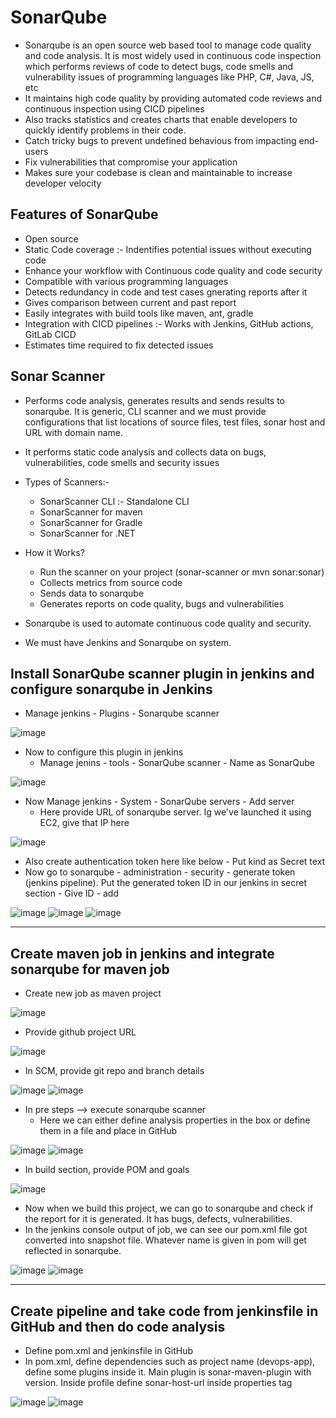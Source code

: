 # SonarQube

- Sonarqube is an open source web based tool to manage code quality and code analysis. It is most widely used in continuous code inspection which performs reviews of code to detect bugs, code smells and vulnerability issues of programming languages like PHP, C#, Java, JS, etc
- It maintains high code quality by providing automated code reviews and continuous inspection using CICD pipelines
- Also tracks statistics and creates charts that enable developers to quickly identify problems in their code.
- Catch tricky bugs to prevent undefined behavious from impacting end-users
- Fix vulnerabilities that compromise your application
- Makes sure your codebase is clean and maintainable to increase developer velocity

Features of SonarQube
-
- Open source
- Static Code coverage :- Indentifies potential issues without executing code
- Enhance your workflow with Continuous code quality and code security
- Compatible with various programming languages
- Detects redundancy in code and test cases gnerating reports after it
- Gives comparison between current and past report
- Easily integrates with build tools like maven, ant, gradle
- Integration with CICD pipelines :- Works with Jenkins, GitHub actions, GitLab CICD
- Estimates time required to fix detected issues

Sonar Scanner
-
- Performs code analysis, generates results and sends results to sonarqube. It is generic, CLI scanner and we must provide configurations that list locations of source files, test files, sonar host and URL with domain name.
- It performs static code analysis and collects data on bugs, vulnerabilities, code smells and security issues

- Types of Scanners:-
  - SonarScanner CLI :- Standalone CLI
  - SonarScanner for maven
  - SonarScanner for Gradle
  - SonarScanner for .NET
 
- How it Works?
  - Run the scanner on your project (sonar-scanner or mvn sonar:sonar)
  - Collects metrics from source code
  - Sends data to sonarqube
  - Generates reports on code quality, bugs and vulnerabilities
 
- Sonarqube is used to automate continuous code quality and security.
- We must have Jenkins and Sonarqube on system.

Install SonarQube scanner plugin in jenkins and configure sonarqube in Jenkins
-
- Manage jenkins - Plugins - Sonarqube scanner

![image](https://github.com/user-attachments/assets/31cb9259-da3b-4412-bf1a-896a91d4d4f4)

- Now to configure this plugin in jenkins
  - Manage jenins - tools - SonarQube scanner - Name as SonarQube

![image](https://github.com/user-attachments/assets/8ce515b5-978d-44af-be53-fd289d503b35)

- Now Manage jenkins - System - SonarQube servers - Add server
  - Here provide URL of sonarqube server. Ig we've launched it using EC2, give that IP here

![image](https://github.com/user-attachments/assets/4e117608-7b10-4eb8-94d1-86950813a614)

  - Also create authentication token here like below - Put kind as Secret text
  - Now go to sonarqube - administration - security - generate token (jenkins pipeline). Put the generated token ID in our jenkins in secret section - Give ID -  add

![image](https://github.com/user-attachments/assets/1b4a214b-20e0-4c1e-bb79-407a5458e9fb)
![image](https://github.com/user-attachments/assets/26ee7c2f-7907-4f74-b024-53fbc9d357be)
![image](https://github.com/user-attachments/assets/89ccd59d-0e04-452c-8d5e-fc36905f555c)


----------------------------------------------------------------------------------------------------------------------------------------------------------------------------------------------

Create maven job in jenkins and integrate sonarqube for maven job
-
- Create new job as maven project

![image](https://github.com/user-attachments/assets/67d5239d-b887-44af-b1ca-caad460691cd)

- Provide github project URL

![image](https://github.com/user-attachments/assets/b395f812-6468-488d-b933-3252230146ee)

- In SCM, provide git repo and branch details

![image](https://github.com/user-attachments/assets/47f7850f-dc48-4611-97bc-e897d42f3af0)
![image](https://github.com/user-attachments/assets/1096960a-148a-4e8e-9773-43ea9213d756)

- In pre steps --> execute sonarqube scanner
  - Here we can either define analysis properties in the box or define them in a file and place in GitHub

![image](https://github.com/user-attachments/assets/e9ef661e-2d3a-42af-9a9f-b2ebae7b9ea5)
![image](https://github.com/user-attachments/assets/a86eb70c-6915-4710-8caa-4bf44f61f862)

- In build section, provide POM and goals

![image](https://github.com/user-attachments/assets/c3050f01-0fe4-42ca-a28d-505948d41d79)

- Now when we build this project, we can go to sonarqube and check if the report for it is generated. It has bugs, defects, vulnerabilities.
- In the jenkins console output of job, we can see our pom.xml file got converted into snapshot file. Whatever name is given in pom will get reflected in sonarqube.

![image](https://github.com/user-attachments/assets/56ba9743-e43b-4889-b0ba-3968e96bf8e9)
![image](https://github.com/user-attachments/assets/0e9d3902-fe9d-48d0-b0cb-fae31040ca25)

----------------------------------------------------------------------------------------------------------------------------------------------------------------------------------------------

Create pipeline and take code from jenkinsfile in GitHub and then do code analysis
-
- Define pom.xml and jenkinsfile in GitHub
- In pom.xml, define dependencies such as project name (devops-app), define some plugins inside it. Main plugin is sonar-maven-plugin with version. Inside profile define sonar-host-url inside properties tag

![image](https://github.com/user-attachments/assets/51b783c2-c9f5-46c4-b56e-6c399136dd48)
![image](https://github.com/user-attachments/assets/bed908fe-9871-49ec-af24-48850615e75f)
